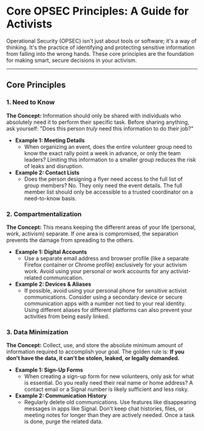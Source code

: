 # Core OPSEC Principles: A Guide for Activists

Operational Security (OPSEC) isn't just about tools or software; it's a way of thinking. It's the practice of identifying and protecting sensitive information from falling into the wrong hands. These core principles are the foundation for making smart, secure decisions in your activism.

---

## Core Principles

### **1. Need to Know**

**The Concept:** Information should only be shared with individuals who absolutely need it to perform their specific task. Before sharing anything, ask yourself: "Does this person *truly* need this information to do their job?"

*   **Example 1: Meeting Details**
    *   When organizing an event, does the entire volunteer group need to know the exact rally point a week in advance, or only the team leaders? Limiting this information to a smaller group reduces the risk of leaks and disruption.
*   **Example 2: Contact Lists**
    *   Does the person designing a flyer need access to the full list of group members? No. They only need the event details. The full member list should only be accessible to a trusted coordinator on a need-to-know basis.

### **2. Compartmentalization**

**The Concept:** This means keeping the different areas of your life (personal, work, activism) separate. If one area is compromised, the separation prevents the damage from spreading to the others.

*   **Example 1: Digital Accounts**
    *   Use a separate email address and browser profile (like a separate Firefox container or Chrome profile) exclusively for your activism work. Avoid using your personal or work accounts for any activist-related communication.
*   **Example 2: Devices & Aliases**
    *   If possible, avoid using your personal phone for sensitive activist communications. Consider using a secondary device or secure communication apps with a number not tied to your real identity. Using different aliases for different platforms can also prevent your activities from being easily linked.

### **3. Data Minimization**

**The Concept:** Collect, use, and store the absolute minimum amount of information required to accomplish your goal. The golden rule is: **If you don't have the data, it can't be stolen, leaked, or legally demanded.**

*   **Example 1: Sign-Up Forms**
    *   When creating a sign-up form for new volunteers, only ask for what is essential. Do you really need their real name or home address? A contact email or a Signal number is likely sufficient and less risky.
*   **Example 2: Communication History**
    *   Regularly delete old communications. Use features like disappearing messages in apps like Signal. Don't keep chat histories, files, or meeting notes for longer than they are actively needed. Once a task is done, purge the related data.
